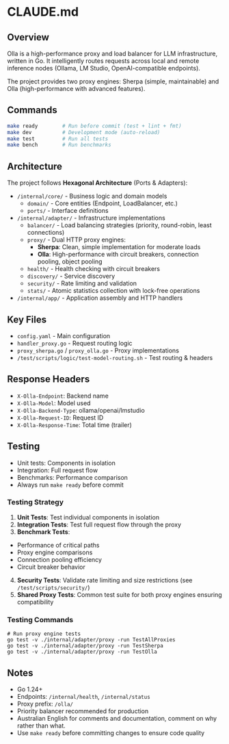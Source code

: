 # CLAUDE.md

## Overview
Olla is a high-performance proxy and load balancer for LLM infrastructure, written in Go. It intelligently routes requests across local and remote inference nodes (Ollama, LM Studio, OpenAI-compatible endpoints). 

The project provides two proxy engines: Sherpa (simple, maintainable) and Olla (high-performance with advanced features).

## Commands
```bash
make ready        # Run before commit (test + lint + fmt)
make dev          # Development mode (auto-reload)
make test         # Run all tests
make bench        # Run benchmarks
```

## Architecture
The project follows **Hexagonal Architecture** (Ports & Adapters):

- `/internal/core/` - Business logic and domain models
  - `domain/` - Core entities (Endpoint, LoadBalancer, etc.)
  - `ports/` - Interface definitions
- `/internal/adapter/` - Infrastructure implementations
  - `balancer/` - Load balancing strategies (priority, round-robin, least connections)
  - `proxy/` - Dual HTTP proxy engines:
    - **Sherpa**: Clean, simple implementation for moderate loads
    - **Olla**: High-performance with circuit breakers, connection pooling, object pooling
  - `health/` - Health checking with circuit breakers
  - `discovery/` - Service discovery
  - `security/` - Rate limiting and validation
  - `stats/` - Atomic statistics collection with lock-free operations
- `/internal/app/` - Application assembly and HTTP handlers

## Key Files
- `config.yaml` - Main configuration
- `handler_proxy.go` - Request routing logic
- `proxy_sherpa.go` / `proxy_olla.go` - Proxy implementations
- `/test/scripts/logic/test-model-routing.sh` - Test routing & headers

## Response Headers
- `X-Olla-Endpoint`: Backend name
- `X-Olla-Model`: Model used
- `X-Olla-Backend-Type`: ollama/openai/lmstudio
- `X-Olla-Request-ID`: Request ID
- `X-Olla-Response-Time`: Total time (trailer)

## Testing
- Unit tests: Components in isolation
- Integration: Full request flow
- Benchmarks: Performance comparison
- Always run `make ready` before commit

### Testing Strategy

1. **Unit Tests**: Test individual components in isolation
2. **Integration Tests**: Test full request flow through the proxy
3. **Benchmark Tests**:
  - Performance of critical paths
  - Proxy engine comparisons
  - Connection pooling efficiency
  - Circuit breaker behavior
4. **Security Tests**: Validate rate limiting and size restrictions (see `/test/scripts/security/`)
5. **Shared Proxy Tests**: Common test suite for both proxy engines ensuring compatibility

### Testing Commands

```
# Run proxy engine tests
go test -v ./internal/adapter/proxy -run TestAllProxies
go test -v ./internal/adapter/proxy -run TestSherpa
go test -v ./internal/adapter/proxy -run TestOlla
```

## Notes
- Go 1.24+
- Endpoints: `/internal/health`, `/internal/status`
- Proxy prefix: `/olla/`
- Priority balancer recommended for production
- Australian English for comments and documentation, comment on why rather than what.
- Use `make ready` before committing changes to ensure code quality